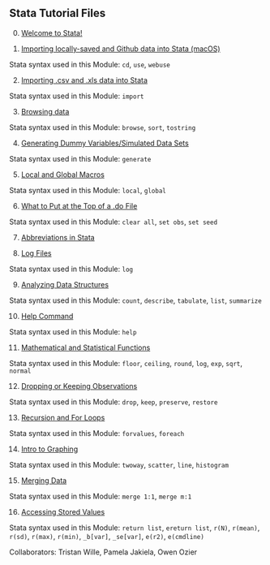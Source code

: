 ## Stata Tutorial Files

0) [Welcome to Stata!](https://pjakiela.github.io/stata/mod0.html)

1) [Importing locally-saved and Github data into Stata (macOS)](https://pjakiela.github.io/stata/mod1.html)

Stata syntax used in this Module: `cd`, `use`, `webuse`

2) [Importing .csv and .xls data into Stata](https://pjakiela.github.io/stata/importExcelCSV.html)

Stata syntax used in this Module: `import`

3) [Browsing data](https://pjakiela.github.io/stata/browsing.html)

Stata syntax used in this Module: `browse`, `sort`, `tostring`

4) [Generating Dummy Variables/Simulated Data Sets](https://pjakiela.github.io/stata/variablesMod.html)
 
Stata syntax used in this Module: `generate`

5) [Local and Global Macros](https://pjakiela.github.io/stata/macroMod.html)

Stata syntax used in this Module: `local`, `global`

6) [What to Put at the Top of a .do File](https://pjakiela.github.io/stata/topofdofile.html)

Stata syntax used in this Module: `clear all`, `set obs`, `set seed`

7) [Abbreviations in Stata](https://pjakiela.github.io/stata/abbreviating.html)

8) [Log Files](https://pjakiela.github.io/stata/logfile.html)

Stata syntax used in this Module: `log`

9) [Analyzing Data Structures](https://pjakiela.github.io/stata/analyzingdatastructures.html)

Stata syntax used in this Module: `count`, `describe`, `tabulate`, `list`, `summarize`

10) [Help Command](https://pjakiela.github.io/stata/helpcommand.html)

Stata syntax used in this Module: `help`

11) [Mathematical and Statistical Functions](https://pjakiela.github.io/stata/calculations.html)

Stata syntax used in this Module: `floor`, `ceiling`, `round`, `log`, `exp`, `sqrt`, `normal`

12) [Dropping or Keeping Observations](https://pjakiela.github.io/stata/droppingkeeping.html)

Stata syntax used in this Module: `drop`, `keep`, `preserve`, `restore`

13) [Recursion and For Loops](https://pjakiela.github.io/stata/loops.html)

Stata syntax used in this Module: `forvalues`, `foreach`

14) [Intro to Graphing](https://pjakiela.github.io/stata/graphing.html)

Stata syntax used in this Module: `twoway`, `scatter`, `line`, `histogram`

15) [Merging Data](https://pjakiela.github.io/stata/mergingdata.html)

Stata syntax used in this Module: `merge 1:1`, `merge m:1`

16) [Accessing Stored Values](https://pjakiela.github.io/stata/storedvals.html)

Stata syntax used in this Module: `return list`, `ereturn list`, `r(N)`, `r(mean)`, `r(sd)`, `r(max)`, `r(min)`, `_b[var]`, `_se[var]`, `e(r2)`, `e(cmdline)`
    
    
    
Collaborators: Tristan Wille, Pamela Jakiela, Owen Ozier
